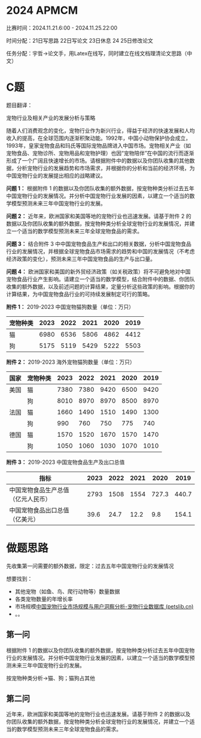 # 2024 APMCM

比赛时间：2024.11.21.6:00 - 2024.11.25.22:00

时间分配：21日写思路 22日写论文 23日休息 24 25日修改论文

任务分配：宇哲->论文手，用Latex在线写，同时建立在线文档理清论文思路（中文）

# C题

题目翻译：

宠物行业及相关产业的发展分析与策略

随着人们消费观念的变化，宠物行业作为新兴行业，得益于经济的快速发展和人均收入的提高，在全球范围内逐渐积聚动能。1992年，中国小动物保护协会成立，1993年，皇家宠物食品和玛氏等国际宠物品牌进入中国市场。宠物相关产业（如宠物食品、宠物诊所、宠物用品和宠物护理）也因“宠物陪伴”在中国的流行而逐渐形成了一个广阔且快速增长的市场。请根据附件中的数据以及你团队收集的其他数据，分析宠物行业的发展趋势和市场需求，并根据你的分析和当前的经济环境，为中国宠物行业的发展提出相应的战略建议。

**问题 1：**
根据附件 1 的数据以及你团队收集的额外数据，按宠物种类分析过去五年中国宠物行业的发展情况。并分析中国宠物行业发展的因素，以建立一个适当的数学模型预测未来三年中国宠物行业的发展。

**问题 2：**
近年来，欧洲国家和美国等地的宠物行业也迅速发展。请基于附件 2 的数据以及你团队收集的额外数据，按宠物种类分析全球宠物行业的发展情况，并建立一个适当的数学模型预测未来三年全球宠物食品的需求。

**问题 3：**
结合附件 3 中中国宠物食品生产和出口的相关数据，分析中国宠物食品行业的发展情况，并根据全球宠物食品市场需求的趋势和中国的发展情况（不考虑经济政策的变化），预测未来三年中国宠物食品的生产与出口量。

**问题 4：**
欧洲国家和美国的新外贸经济政策（如关税政策）将不可避免地对中国宠物食品行业产生影响。请建立一个适当的数学模型，结合附件中的数据、你团队收集的额外数据，以及前述问题的计算结果，定量分析这些政策的影响。根据你的计算结果，为中国宠物食品行业的可持续发展制定可行的策略。

**附件 1：** 2019-2023 中国宠物猫狗数量（单位：万只）  

| 宠物种类 | 2023 | 2022 | 2021 | 2020 | 2019 |
| -------- | ---- | ---- | ---- | ---- | ---- |
| 猫       | 6980 | 6536 | 5806 | 4862 | 4412 |
| 狗       | 5175 | 5119 | 5429 | 5222 | 5503 |

**附件 2：** 2019-2023 海外宠物猫狗数量（单位：万只）  

| 国家 | 宠物种类 | 2023 | 2022 | 2021 | 2020 | 2019 |
| ---- | -------- | ---- | ---- | ---- | ---- | ---- |
| 美国 | 猫       | 7380 | 7380 | 9420 | 6500 | 9420 |
|      | 狗       | 8010 | 8970 | 8970 | 8500 | 8970 |
| 法国 | 猫       | 1660 | 1490 | 1510 | 1490 | 1300 |
|      | 狗       | 990  | 760  | 750  | 775  | 740  |
| 德国 | 猫       | 1570 | 1520 | 1670 | 1570 | 1470 |
|      | 狗       | 1050 | 1060 | 1030 | 1070 | 1010 |

**附件 3：** 2019-2023 中国宠物食品生产及出口总值  

| 指标                               | 2023 | 2022 | 2021 | 2020  | 2019  |
| ---------------------------------- | ---- | ---- | ---- | ----- | ----- |
| 中国宠物食品生产总值（亿元人民币） | 2793 | 1508 | 1554 | 727.3 | 440.7 |
| 中国宠物食品出口总值（亿美元）     | 39.6 | 24.7 | 12.2 | 9.8   | 154.1 |

# 做题思路

先收集第一问需要的额外数据，限定：过去五年中国宠物行业的发展情况

想要找到：

- 其他宠物（如鱼、鸟、爬行动物等）数量数据
- 各类宠物数量的年增长率
- 市场规模[中国宠物行业市场规模与用户洞察分析-宠物行业数据库 (petslib.cn)](https://www.petslib.cn/industry/index.html)
- 。。

## 第一问

根据附件 1 的数据以及你团队收集的额外数据，按宠物种类分析过去五年中国宠物行业的发展情况。并分析中国宠物行业发展的因素，以建立一个适当的数学模型预测未来三年中国宠物行业的发展。

按宠物种类分析->猫、狗；猫狗占其他

## 第二问

近年来，欧洲国家和美国等地的宠物行业也迅速发展。请基于附件 2 的数据以及你团队收集的额外数据，按宠物种类分析全球宠物行业的发展情况，并建立一个适当的数学模型预测未来三年全球宠物食品的需求。
